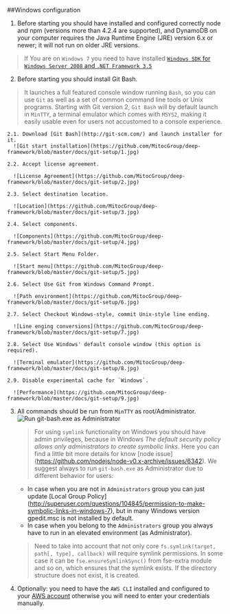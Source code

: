 ##Windows configuration
  1. Before starting you should have installed and configured correctly node and npm (versions more than 4.2.4 are supported), and DynamoDB on your computer requires the Java Runtime Engine (JRE) version 6.x or newer; it will not run on older JRE versions.
> If You are on `Windows 7` you need to have installed [`Windows SDK` for `Windows Server 2008` and `.NET Framework 3.5`](https://www.microsoft.com/en-us/download/details.aspx?id=11310)

  2. Before starting you should install Git Bash.
> It launches a full featured console window running `Bash`, so you can use `Git` as well as a set of common command line tools or Unix programs.
Starting with Git version 2, `Git Bash` will by default launch in `MinTTY`, a terminal emulator which comes with `MSYS2`, making it easily usable even for users not accustomed to a console experience.

    2.1. Download [Git Bash](http://git-scm.com/) and launch installer for it.
      ![Git start installation](https://github.com/MitocGroup/deep-framework/blob/master/docs/git-setup/1.jpg)

    2.2. Accept license agreement.

      ![License Agreement](https://github.com/MitocGroup/deep-framework/blob/master/docs/git-setup/2.jpg)

    2.3. Select destination location. 

      ![Location](https://github.com/MitocGroup/deep-framework/blob/master/docs/git-setup/3.jpg)

    2.4. Select components. 

      ![Components](https://github.com/MitocGroup/deep-framework/blob/master/docs/git-setup/4.jpg)

    2.5. Select Start Menu Folder. 

      ![Start menu](https://github.com/MitocGroup/deep-framework/blob/master/docs/git-setup/5.jpg)

    2.6. Select Use Git from Windows Command Prompt. 

      ![Path environment](https://github.com/MitocGroup/deep-framework/blob/master/docs/git-setup/6.jpg)

    2.7. Select Checkout Windows-style, commit Unix-style line ending. 

      ![Line enging conversions](https://github.com/MitocGroup/deep-framework/blob/master/docs/git-setup/7.jpg)
 
    2.8. Select Use Windows' default console window (this option is required). 

      ![Terminal emulator](https://github.com/MitocGroup/deep-framework/blob/master/docs/git-setup/8.jpg)

    2.9. Disable experimental cache for `Windows`. 

      ![Performance](https://github.com/MitocGroup/deep-framework/blob/master/docs/git-setup/9.jpg)
      
  3. All commands should be run from `MinTTY` as root/Administrator.
      ![Run git-bash.exe as Administrator](https://github.com/MitocGroup/deep-framework/blob/master/docs/git-setup/administrator.jpg)

     > For using `symlink` functionality on Windows you should have admin privileges, because in Windows *The default security policy allows only administrators to create symbolic links*. 
     > Here you can find a little bit more details for know [node issue] (https://github.com/nodejs/node-v0.x-archive/issues/6342).
     > We suggest always to run `git-bash.exe` as Administrator due to different behavior for users: 
     -  In case when you are not in `Administrators` group you can just update [Local Group Policy] (http://superuser.com/questions/104845/permission-to-make-symbolic-links-in-windows-7), but in many Windows version gpedit.msc is not installed by default. 
     -  In case when you belong to the `Administrators` group you always have to run in an elevated environment (as Administrator).
     > Need to take into account that not only core `fs.symlink(target, path[, type], callback)` will require symlink permissions. In some case it can be `fse.ensureSymlinkSync()` from fse-extra module and so on, which ensures that the symlink exists. If the directory structure does not exist, it is created.
 
  4.  Optionally: you need to have the `AWS CLI` installed and configured to your [AWS account](http://docs.aws.amazon.com/cli/latest/userguide/cli-chap-getting-started.html) otherwise you will need to enter your credentials manually.
 